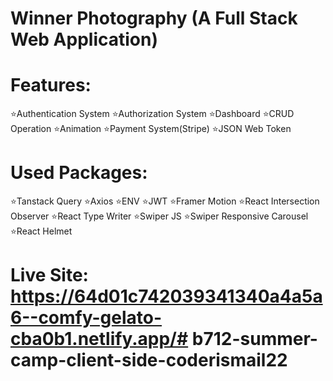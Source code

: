 # Winner Photography (A Full Stack Web Application)

# Features:
 ⭐Authentication System
 ⭐Authorization System
 ⭐Dashboard
 ⭐CRUD Operation
 ⭐Animation
 ⭐Payment System(Stripe)
 ⭐JSON Web Token
# Used Packages:
 ⭐Tanstack Query
 ⭐Axios
 ⭐ENV
 ⭐JWT
 ⭐Framer Motion
 ⭐React Intersection Observer
 ⭐React Type Writer
 ⭐Swiper JS
 ⭐Swiper Responsive Carousel
 ⭐React Helmet
# Live Site: https://64d01c742039341340a4a5a6--comfy-gelato-cba0b1.netlify.app/#   b 7 1 2 - s u m m e r - c a m p - c l i e n t - s i d e - c o d e r i s m a i l 2 2  
 